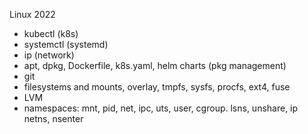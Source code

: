 Linux 2022
 - kubectl  (k8s)
 - systemctl  (systemd)
 - ip  (network)
 - apt, dpkg, Dockerfile, k8s.yaml, helm charts (pkg management)
 - git
 - filesystems and mounts, overlay, tmpfs, sysfs, procfs, ext4, fuse
 - LVM
 - namespaces: mnt, pid, net, ipc, uts, user, cgroup. lsns, unshare, ip netns, nsenter

